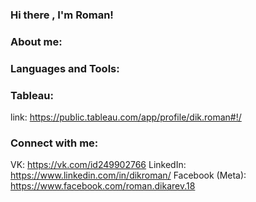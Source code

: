 ### Hi there , I'm Roman!

### About me:



### Languages and Tools:

### Tableau:
link: https://public.tableau.com/app/profile/dik.roman#!/
### Connect with me:
VK: https://vk.com/id249902766
LinkedIn: https://www.linkedin.com/in/dikroman/
Facebook (Meta): https://www.facebook.com/roman.dikarev.18
